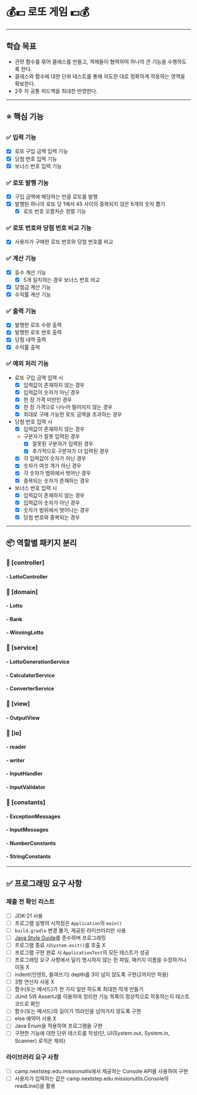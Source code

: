 # 💰💵 로또 게임 💵💰

***

## 학습 목표

- 관련 함수를 묶어 클래스를 만들고, 객체들이 협력하여 하나의 큰 기능을 수행하도록 한다.
- 클래스와 함수에 대한 단위 테스트를 통해 의도한 대로 정확하게 작동하는 영역을 확보한다.
- 2주 차 공통 피드백을 최대한 반영한다.

***

## ⭐️ 핵심 기능

### ✅ 입력 기능

- [x] 로또 구입 금액 입력 기능
- [x] 당첨 번호 입력 기능
- [x] 보너스 번호 입력 기능

### ✅ 로또 발행 기능

- [x] 구입 금액에 해당하는 만큼 로또를 발행
- [x] 발행된 하나의 로또 당 1에서 45 사이의 중복되지 않은 6개의 숫자 뽑기
    - [x] 로또 번호 오름차순 정렬 기능

### ✅ 로또 번호와 당첨 번호 비교 기능

- [x] 사용자가 구매한 로또 번호와 당첨 번호를 비교

### ✅ 계산 기능

- [x] 등수 계산 기능
    - [x] 5개 일치하는 경우 보너스 번호 비교
- [x] 당첨금 계산 기능
- [x] 수익률 계산 기능

### ✅ 출력 기능

- [x] 발행한 로또 수량 출력
- [x] 발행한 로또 번호 출력
- [x] 당첨 내역 출력
- [x] 수익률 출력

### ✅ 예외 처리 기능

- 로또 구입 금액 입력 시
    - [x] 입력값이 존재하지 않는 경우
    - [x] 입력값이 숫자가 아닌 경우
    - [x] 한 장 가격 미만인 경우
    - [x] 한 장 가격으로 나누어 떨어지지 않는 경우
    - [x] 최대로 구매 가능한 로또 금액을 초과하는 경우

- 당첨 번호 입력 시
    - [x] 입력값이 존재하지 않는 경우
    - 구분자가 잘못 입력된 경우
        - [x] 잘못된 구분자가 입력된 경우
        - [x] 추가적으로 구분자가 더 입력된 경우
    - [x] 각 입력값이 숫자가 아닌 경우
    - [x] 숫자가 여섯 개가 아닌 경우
    - [x] 각 숫자가 범위에서 벗어난 경우
    - [x] 중복되는 숫자가 존재하는 경우

- 보너스 번호 입력 시
    - [x] 입력값이 존재하지 않는 경우
    - [x] 입력값이 숫자가 아닌 경우
    - [x] 숫자가 범위에서 벗어나는 경우
    - [x] 당첨 번호와 중복되는 경우

***

## 📦 역할별 패키지 분리

### 📁 [controller]

#### - LottoController

### 📁 [domain]

#### - Lotto

#### - Rank

#### - WinningLotto

### 📁 [service]

#### - LottoGenerationService

#### - CalculatorService

#### - ConverterService

### 📁 [view]

#### - OutputView

### 📁 [io]

#### - reader

#### - writer

#### - InputHandler

#### - InputValidator

### 📁 [constants]

#### - ExceptionMessages

#### - InputMessages

#### - NumberConstants

#### - StringConstants

***

## ✅ 프로그래밍 요구 사항

### 제출 전 확인 리스트

- [ ] JDK-21 사용
- [ ] 프로그램 실행의 시작점은 `Application`의 `main()`
- [ ] `build.gradle` 변경 불가, 제공된 라이브러리만 사용
- [ ] [Java Style Guide](https://github.com/woowacourse/woowacourse-docs/tree/main/styleguide/java)를 준수하며 프로그래밍
- [ ] 프로그램 종료 시`System.exit()`를 호출 X
- [ ] 프로그램 구현 완료 시 `ApplicationTest`의 모든 테스트가 성공
- [ ] 프로그래밍 요구 사항에서 달리 명시하지 않는 한 파일, 패키지 이름을 수정하거나 이동 X
- [ ] indent(인덴트, 들여쓰기) depth를 3이 넘지 않도록 구현(2까지만 허용)
- [ ] 3항 연산자 사용 X
- [ ] 함수(또는 메서드)가 한 가지 일만 하도록 최대한 작게 만들기
- [ ] JUnit 5와 AssertJ를 이용하여 정리한 기능 목록이 정상적으로 작동하는지 테스트 코드로 확인
- [ ] 함수(또는 메서드)의 길이가 15라인을 넘어가지 않도록 구현
- [ ] else 예약어 사용 X
- [ ] Java Enum을 적용하여 프로그램을 구현
- [ ] 구현한 기능에 대한 단위 테스트를 작성(단, UI(System.out, System.in, Scanner) 로직은 제외)

### 라이브러리 요구 사항

- [ ] camp.nextstep.edu.missionutils에서 제공하는 Console API를 사용하여 구현
- [ ] 사용자가 입력하는 값은 camp.nextstep.edu.missionutils.Console의 readLine()을 활용
